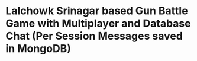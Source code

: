 # Lalchowk Srinagar based Gun Battle Game with Multiplayer and Database Chat (Per Session Messages saved in MongoDB)
